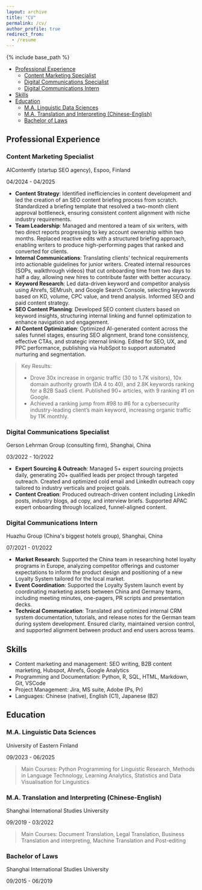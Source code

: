 ```yaml
---
layout: archive
title: "CV"
permalink: /cv/
author_profile: true
redirect_from:
  - /resume
---
```


{% include base_path %}

- [Professional Experience](#professional-experience)
  - [Content Marketing Specialist](#content-marketing-specialist)
  - [Digital Communications Specialist](#digital-communications-specialist)
  - [Digital Communications Intern](#digital-communications-intern)
- [Skills](#skills)
- [Education](#education)
  - [M.A. Linguistic Data Sciences](#ma-linguistic-data-sciences)
  - [M.A. Translation and Interpreting (Chinese-English)](#ma-translation-and-interpreting-chinese-english)
  - [Bachelor of Laws](#bachelor-of-laws)


## Professional Experience
### Content Marketing Specialist  
AIContentfy (startup SEO agency), Espoo, Finland	

04/2024 - 04/2025

- **Content Strategy**: Identified inefficiencies in content development and led the creation of an SEO content briefing process from scratch. Standardized a briefing template that resolved a two-month client approval bottleneck, ensuring consistent content alignment with niche industry requirements. 
- **Team Leadership**: Managed and mentored a team of six writers, with two direct reports progressing to key account ownership within two months. Replaced reactive edits with a structured briefing approach, enabling writers to produce high-performing pages that ranked and converted for clients.
- **Internal Communications**: Translating clients’ technical requirements into actionable guidelines for junior writers. Created internal resources (SOPs, walkthrough videos) that cut onboarding time from two days to half a day, allowing new hires to contribute faster with better accuracy.
- **Keyword Research**: Led data-driven keyword and competitor analysis using Ahrefs, SEMrush, and Google Search Console, selecting keywords based on KD, volume, CPC value, and trend analysis. Informed SEO and paid content strategy.
- **SEO Content Planning**: Developed SEO content clusters based on keyword insights, structuring internal linking and funnel optimization to enhance navigation and engagement. 
- **AI Content Optimization**: Optimized AI-generated content across the sales funnel stages, ensuring SEO alignment, brand tone consistency, effective CTAs, and strategic internal linking. Edited for SEO, UX, and PPC performance, publishing via HubSpot to support automated nurturing and segmentation. 

> Key Results:
> - Drove 30x increase in organic traffic (30 to 1.7K visitors), 10x domain authority growth (DA 4 to 40), and 2.8K keywords ranking for a B2B SaaS client. Published 90+ articles, with 9 ranking #1 on Google.
> - Achieved a ranking jump from #98 to #6 for a cybersecurity industry-leading client’s main keyword, increasing organic traffic by 11K monthly.


### Digital Communications Specialist
Gerson Lehrman Group (consulting firm), Shanghai, China

03/2022 - 10/2022 

- **Expert Sourcing & Outreach**: Managed 5+ expert sourcing projects daily, generating 20+ qualified leads per project through targeted outreach. Created and optimized cold email and LinkedIn outreach copy tailored to industry verticals and project goals.
- **Content Creation**: Produced outreach-driven content including LinkedIn posts, industry blogs, ad copy, and interview briefs. Supported APAC expert onboarding through localized, funnel-aligned content.
  

### Digital Communications Intern
Huazhu Group (China's biggest hotels group), Shanghai, China

07/2021 - 01/2022 

- **Market Research**: Supported the China team in researching hotel loyalty programs in Europe, analyzing competitor offerings and customer expectations to inform the product design and positioning of a new Loyalty System tailored for the local market.
- **Event Coordination**: Supported the Loyalty System launch event by coordinating marketing assets between China and Germany teams, including meeting minutes, one-pagers, PR scripts and presentation decks.
- **Technical Communication**: Translated and optimized internal CRM system documentation, tutorials, and release notes for the German team during system development. Ensured clarity, maintained version control, and supported alignment between product and end users across teams.


## Skills
- Content marketing and management: SEO writing, B2B content marketing, Hubspot, Ahrefs, Google Analytics
- Programming and Documentation: Python, R, SQL, HTML, Markdown, Git, VSCode 
- Project Management: Jira, MS suite, Adobe (Ps, Pr)
- Languages: Chinese (native), English (C1), Japanese (B2)


## Education
### M.A. Linguistic Data Sciences
University of Eastern Finland 

09/2023 - 06/2025

> Main Courses: Python Programming for Linguistic Research, Methods in Language Technology, Learning Analytics, Statistics and Data Visualisation for Linguistics

### M.A. Translation and Interpreting (Chinese-English)
Shanghai International Studies University	

09/2019 - 03/2022

> Main Courses: Document Translation, Legal Translation, Business Translation and interpreting, Machine Translation and Post-editing

### Bachelor of Laws
Shanghai International Studies University 

09/2015 - 06/2019
